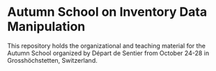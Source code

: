 # Autumn School on Inventory Data Manipulation

This repository holds the organizational and teaching material for the Autumn School organized by Départ de Sentier from October 24-28 in Grosshöchstetten, Switzerland.